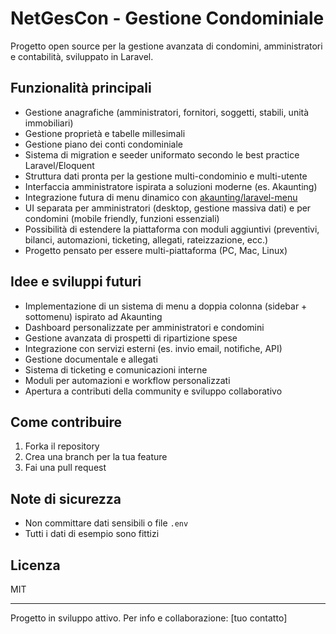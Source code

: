 # NetGesCon - Gestione Condominiale

Progetto open source per la gestione avanzata di condomini, amministratori e contabilità, sviluppato in Laravel.

## Funzionalità principali

- Gestione anagrafiche (amministratori, fornitori, soggetti, stabili, unità immobiliari)
- Gestione proprietà e tabelle millesimali
- Gestione piano dei conti condominiale
- Sistema di migration e seeder uniformato secondo le best practice Laravel/Eloquent
- Struttura dati pronta per la gestione multi-condominio e multi-utente
- Interfaccia amministratore ispirata a soluzioni moderne (es. Akaunting)
- Integrazione futura di menu dinamico con [akaunting/laravel-menu](https://github.com/akaunting/laravel-menu)
- UI separata per amministratori (desktop, gestione massiva dati) e per condomini (mobile friendly, funzioni essenziali)
- Possibilità di estendere la piattaforma con moduli aggiuntivi (preventivi, bilanci, automazioni, ticketing, allegati, rateizzazione, ecc.)
- Progetto pensato per essere multi-piattaforma (PC, Mac, Linux)

## Idee e sviluppi futuri

- Implementazione di un sistema di menu a doppia colonna (sidebar + sottomenu) ispirato ad Akaunting
- Dashboard personalizzate per amministratori e condomini
- Gestione avanzata di prospetti di ripartizione spese
- Integrazione con servizi esterni (es. invio email, notifiche, API)
- Gestione documentale e allegati
- Sistema di ticketing e comunicazioni interne
- Moduli per automazioni e workflow personalizzati
- Apertura a contributi della community e sviluppo collaborativo

## Come contribuire

1. Forka il repository
2. Crea una branch per la tua feature
3. Fai una pull request

## Note di sicurezza

- Non committare dati sensibili o file `.env`
- Tutti i dati di esempio sono fittizi

## Licenza

MIT

---

Progetto in sviluppo attivo. Per info e collaborazione: [tuo contatto]


